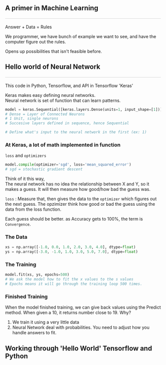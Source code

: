 <style>hr{opacity: 20%; height: 1px!important; margin-bottom:0px!important</style>

## A primer in Machine Learning <hr/>
Answer + Data = Rules

We programmer, we have bunch of example we want to see, and have the computer figure out the rules.

Opens up possibilities that isn't feasible before. 

## Hello world of Neural Network <hr/>
This code in Python, Tensorflow, and API in Tensorflow 'Keras'

Keras makes easy defining neural networks. <br>
Neural network is set of function that can learn patterns.

```python
model = keras.Sequential([keras.layers.Dense(units=1, input_shape=[1])])
# Dense = Layer of Connected Neurons
# 1 Unit, single neurons
# Succesive layers defined in sequence, hence Sequential

# Define what's input to the neural network in the first (ex: 1)
```

### At Keras, a lot of math implemented in function
`loss` and `optimizers`
```python
model.compile(optimizer='sgd', loss='mean_squared_error')
# sgd = stochastic gradient descent
```

Think of it this way,<br>
The neural network has no idea the relationship between X and Y, so it makes a guess. It will then measure how good/how bad the guess was. 

`loss` : Measure that, then gives the data to the `optimizer` which figures out the next guess. The opzimizer think how good or bad the guess using the data from the loss function.

Each guess should be better. as Accuracy gets to 100%, the term is `Convergence`.

### The Data
```python
xs = np.array([-1.0, 0.0, 1.0, 2.0, 3.0, 4.0], dtype=float)
ys = np.array([-3.0, -1.0, 1.0, 3.0, 5.0, 7.0], dtype=float)
```

### The Training
```python
model.fit(xs, ys, epochs=500)
# We ask the model how to fit the x values to the s values
# Epochs means it will go through the training loop 500 times.
```

### Finished Training
When the model finished training, we can give back values using the Predict method.
When given a 10, it returns number close to 19. Why? 
1. We train it using a very little data
2. Neural Network deal with probabilities. You need to adjust how you handle answers to fit. 

## Working through 'Hello World' Tensorflow and Python
